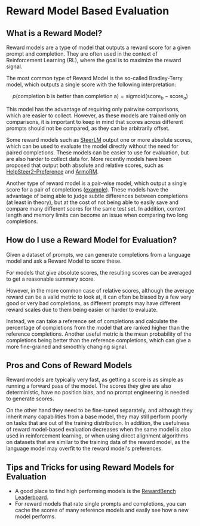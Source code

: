 # Reward Model Based Evaluation

## What is a Reward Model?

Reward models are a type of model that outputs a reward score for a given prompt and completion.
They are often used in the context of Reinforcement Learning (RL), where the goal is to maximize the reward signal.

The most common type of Reward Model is the so-called Bradley-Terry model, which outputs a single score with the following interpretation:

$$p(\text{completion b is better than completion a}) = \text{sigmoid}(\text{score}_b - \text{score}_a)$$

This model has the advantage of requiring only pairwise comparisons, which are easier to collect.
However, as these models are trained only on comparisons, it is important to keep in mind that scores across different prompts should not be compared,
 as they can be arbitrarily offset.

Some reward models such as [SteerLM](https://arxiv.org/abs/2311.09528) output one or more absolute scores, which can be used to evaluate the model directly without the need for paired completions.
These models can be easier to use for evaluation, but are also harder to collect data for. 
More recently models have been proposed that output both absolute and relative scores, such as [HelpSteer2-Preference](https://arxiv.org/abs/2410.01257) and [ArmoRM](https://arxiv.org/abs/2406.12845).

Another type of reward model is a pair-wise model, which output a single score for a pair of completions ([example](https://huggingface.co/RLHFlow/pair-preference-model-LLaMA3-8B)).
These models have the advantage of being able to judge subtle differences between completions (at least in theory), 
 but at the cost of not being able to easily save and compare many different scores for the same test set.
In addition, context length and memory limits can become an issue when comparing two long completions.

## How do I use a Reward Model for Evaluation?

Given a dataset of prompts, we can generate completions from a language model and ask a Reward Model to score these.

For models that give absolute scores, the resulting scores can be averaged to get a reasonable summary score.

However, in the more common case of relative scores, 
 although the average reward can be a valid metric to look at,
  it can often be biased by a few very good or very bad completions,
   as different prompts may have different reward scales due to them being easier or harder to evaluate.

Instead, we can take a reference set of completions and calculate the percentage of completions from the model that are ranked higher than the reference completions.
Another useful metric is the mean probability of the completions being better than the reference completions, which can give a more fine-grained and smoothly changing signal.

## Pros and Cons of Reward Models

Reward models are typically very fast, as getting a score is as simple as running a forward pass of the model.
The scores they give are also deterministic, have no position bias, and no prompt engineering is needed to generate scores.

On the other hand they need to be fine-tuned separately, and although they inherit many capabilities from a base model, they may still perform poorly on tasks that are out of the training distribution.
In addition, the usefulness of reward model-based evaluation decreases when the same model is also used in reinforcement learning, 
 or when using direct alignment algorithms on datasets that are similar to the training data of the reward model, as the language model may overfit to the reward model's preferences.

## Tips and Tricks for using Reward Models for Evaluation

* A good place to find high performing models is the [RewardBench Leaderboard](https://huggingface.co/spaces/allenai/reward-bench).
* For reward models that rate single prompts and completions, you can cache the scores of many reference models and easily see how a new model performs.

